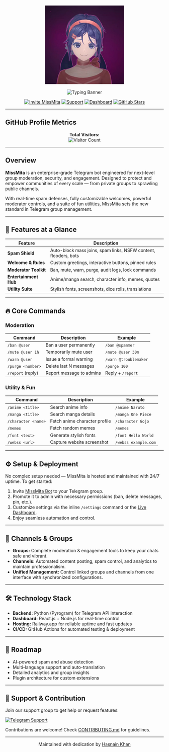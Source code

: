 <p align="center">
  <img src="Mita(1).jpg" width="250" alt="MissMita Bot Logo"/>
</p>

<p align="center">
  <img src="https://readme-typing-svg.herokuapp.com?color=00FF00&center=true&lines=MissMita+Bot;+Advanced+Telegram+Group+Management;+Unmatched+Control" width="600" alt="Typing Banner" />
</p>

<p align="center">
  <a href="https://t.me/MissMita_Bot"><img src="https://img.shields.io/badge/Invite%20to%20Telegram-2CA5E0?style=for-the-badge&logo=telegram&logoColor=white" alt="Invite MissMita"/></a>
  <a href="https://t.me/Mita_Support"><img src="https://img.shields.io/badge/Support-25A18E?style=for-the-badge&logo=telegram&logoColor=white" alt="Support"/></a>
  <a href="https://web-production-61e9.up.railway.app"><img src="https://img.shields.io/badge/Live%20Dashboard-4A90E2?style=for-the-badge&logo=webhook&logoColor=white" alt="Dashboard"/></a>
  <a href="https://github.com/MissMita-Bot/MissMita-Bot/stargazers"><img src="https://img.shields.io/github/stars/MissMita-Bot/MissMita-Bot?style=for-the-badge&logo=github&logoColor=white" alt="GitHub Stars"/></a>
</p>

---

## GitHub Profile Metrics

<p align="center">
  <strong>Total Visitors:</strong><br>
  <img src="https://profile-counter.glitch.me/MissMita-Bot/count.svg" alt="Visitor Count">
</p>


---

## Overview

**MissMita** is an enterprise-grade Telegram bot engineered for next-level group moderation, security, and engagement. Designed to protect and empower communities of every scale — from private groups to sprawling public channels.

With real-time spam defenses, fully customizable welcomes, powerful moderator controls, and a suite of fun utilities, MissMita sets the new standard in Telegram group management.

---

## 🚀 Features at a Glance

| Feature                | Description                                                      |
|------------------------|------------------------------------------------------------------|
| **Spam Shield**        | Auto-block mass joins, spam links, NSFW content, flooders, bots |
| **Welcome & Rules**    | Custom greetings, interactive buttons, pinned rules             |
| **Moderator Toolkit**  | Ban, mute, warn, purge, audit logs, lock commands               |
| **Entertainment Hub**  | Anime/manga search, character info, memes, quotes               |
| **Utility Suite**      | Stylish fonts, screenshots, dice rolls, translations             |

---

## 🔥 Core Commands

### Moderation

| Command               | Description                          | Example                      |
|-----------------------|------------------------------------|------------------------------|
| `/ban @user`          | Ban a user permanently              | `/ban @spammer`               |
| `/mute @user 1h`      | Temporarily mute user               | `/mute @user 30m`             |
| `/warn @user`         | Issue a formal warning              | `/warn @troublemaker`         |
| `/purge <number>`     | Delete last N messages              | `/purge 100`                  |
| `/report` (reply)     | Report message to admins            | Reply + `/report`             |

### Utility & Fun

| Command               | Description                         | Example                      |
|-----------------------|-----------------------------------|------------------------------|
| `/anime <title>`      | Search anime info                  | `/anime Naruto`               |
| `/manga <title>`      | Search manga details               | `/manga One Piece`            |
| `/character <name>`   | Fetch anime character profile      | `/character Gojo`             |
| `/memes`              | Fetch random memes                 | `/memes`                     |
| `/font <text>`        | Generate stylish fonts             | `/font Hello World`           |
| `/webss <url>`        | Capture website screenshot         | `/webss example.com`          |

---

## ⚙️ Setup & Deployment

No complex setup needed — MissMita is hosted and maintained with 24/7 uptime. To get started:

1. Invite [MissMita Bot](https://t.me/MissMita_Bot) to your Telegram group.
2. Promote it to admin with necessary permissions (ban, delete messages, pin, etc.).
3. Customize settings via the inline `/settings` command or the [Live Dashboard](https://web-production-61e9.up.railway.app).
4. Enjoy seamless automation and control.

---

## 📡 Channels & Groups

- **Groups:** Complete moderation & engagement tools to keep your chats safe and vibrant.
- **Channels:** Automated content posting, spam control, and analytics to maintain professionalism.
- **Unified Management:** Control linked groups and channels from one interface with synchronized configurations.

---

## 🛠 Technology Stack

- **Backend:** Python (Pyrogram) for Telegram API interaction
- **Dashboard:** React.js + Node.js for real-time control
- **Hosting:** Railway.app for reliable uptime and fast updates
- **CI/CD:** GitHub Actions for automated testing & deployment

---

## 🧩 Roadmap

- AI-powered spam and abuse detection
- Multi-language support and auto-translation
- Detailed analytics and group insights
- Plugin architecture for custom extensions

---

## 💬 Support & Contribution

Join our support group to get help or request features:

[![Telegram Support](https://img.shields.io/badge/Telegram-Support-blue?style=for-the-badge&logo=telegram)](https://t.me/Mita_Support)

Contributions are welcome! Check [CONTRIBUTING.md](https://github.com/MissMita-Bot/MissMita-Bot/blob/main/CONTRIBUTING.md) for guidelines.


---

<p align="center">
  Maintained with dedication by <a href="https://github.com/hasnainkk-07">Hasnain Khan</a>
</p>

